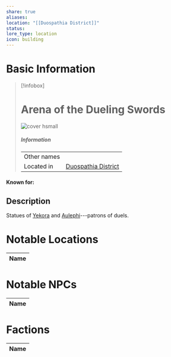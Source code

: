 ```yaml
---
share: true
aliases: 
location: "[[Duospathia District]]"
status: 
lore_type: location
icon: building
---
```

# Basic Information
> [!infobox]
> # Arena of the Dueling Swords
> ![cover hsmall](insertimage.png)
> ##### Information
> |   |  |
> | ---- | ---- |
> | Other names | |
> | Located in | [Duospathia District](../Areas/Duospathia%20District.md)|
#### Known for:
## Description
Statues of [Yekora](../../Deities/New%20Gods/Yekora.md) and [Aulephi](../../Deities/New%20Gods/Aulephi.md)---patrons of duels.
# Notable Locations
| Name |
| ---- |

# Notable NPCs
| Name |
| ---- |

# Factions
| Name |
| ---- |
